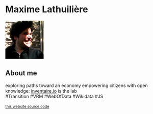 <!DOCTYPE html>
<html>
<!-- HEAD --><!-- HEAD -->
<body>
  <main>
    <h1>Maxime Lathuilière</h1>
    <!-- ITEMSLISTS --><!-- ITEMSLISTS -->
</main>
<footer>
  <div id="about">
    <img id="pic" src="/assets/img/120-maxlath.jpg" />
    <h2>About me</h2>
    <p>exploring paths toward an economy empowering citizens with open knowledge: <a href="https://inventaire.io" target="_blank">inventaire.io</a> is the lab <br>#Transition #VRM #WebOfData #Wikidata #JS</p>
  </div>
  <div class="links"><!-- LINKS --><!-- LINKS --></div>
  <section id="tags"><!-- TAGS --><!-- TAGS --></section>
  <small>
    <a href="https://github.com/maxlath/maxlath.github.io" target="_blank">this website source code</a>
  </small>
</footer>
</body>
</html>